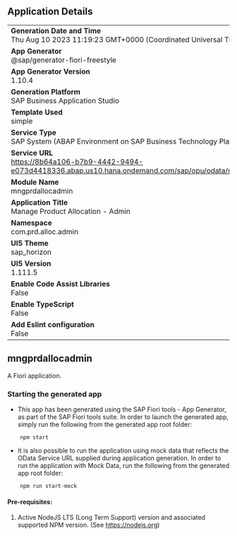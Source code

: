 ## Application Details
|               |
| ------------- |
|**Generation Date and Time**<br>Thu Aug 10 2023 11:19:23 GMT+0000 (Coordinated Universal Time)|
|**App Generator**<br>@sap/generator-fiori-freestyle|
|**App Generator Version**<br>1.10.4|
|**Generation Platform**<br>SAP Business Application Studio|
|**Template Used**<br>simple|
|**Service Type**<br>SAP System (ABAP Environment on SAP Business Technology Platform)|
|**Service URL**<br>https://8b64a106-b7b9-4442-9494-e073d4418336.abap.us10.hana.ondemand.com/sap/opu/odata/sap/ZUST01_UI_SCRHEADV_SRVB
|**Module Name**<br>mngprdallocadmin|
|**Application Title**<br>Manage Product Allocation - Admin|
|**Namespace**<br>com.prd.alloc.admin|
|**UI5 Theme**<br>sap_horizon|
|**UI5 Version**<br>1.111.5|
|**Enable Code Assist Libraries**<br>False|
|**Enable TypeScript**<br>False|
|**Add Eslint configuration**<br>False|

## mngprdallocadmin

A Fiori application.

### Starting the generated app

-   This app has been generated using the SAP Fiori tools - App Generator, as part of the SAP Fiori tools suite.  In order to launch the generated app, simply run the following from the generated app root folder:

```
    npm start
```

- It is also possible to run the application using mock data that reflects the OData Service URL supplied during application generation.  In order to run the application with Mock Data, run the following from the generated app root folder:

```
    npm run start-mock
```

#### Pre-requisites:

1. Active NodeJS LTS (Long Term Support) version and associated supported NPM version.  (See https://nodejs.org)


